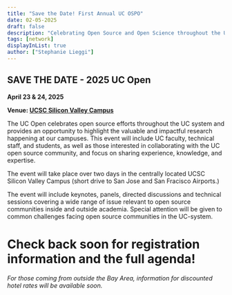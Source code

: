 ```yaml
---
title: "Save the Date! First Annual UC OSPO"
date: 02-05-2025
draft: false
description: "Celebrating Open Source and Open Science throughout the UC system"
tags: [network]
displayInList: true
author: ["Stephanie Lieggi"]
---
```


## SAVE THE DATE - 2025 UC Open

**April 23 & 24, 2025**

**Venue: [UCSC Silicon Valley Campus](https://siliconvalley.ucsc.edu/)**

The UC Open celebrates open source efforts throughout the UC system and provides an opportunity to highlight the valuable and impactful research happening at our campuses. This event will include UC faculty, technical staff, and students, as well as those interested in collaborating with the UC open source community, and focus on sharing experience, knowledge, and expertise.

The event will take place over two days in the centrally located UCSC Silicon Valley Campus (short drive to San Jose and San Fracisco Airports.) 

The event will include keynotes, panels, directed discussions and technical sessions covering a wide range of issue relevant to open source communities inside and outside academia. Special attention will be given to common challenges facing open source communities in the UC-system. 

# Check back soon for registration information and the full agenda! 

*For those coming from outside the Bay Area, information for discounted hotel rates will be available soon.*

